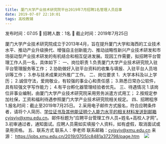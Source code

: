 ```yaml
---
title: 厦门大学产业技术研究院平台2019年7月招聘1名管理人员启事
date: 2019-07-07 22:10:01
tags: 高校教辅
---
```

发布时间：07.05   🌟   招聘人数：1名   🌈   截止时间：2019年7月25日
<!-- more -->
厦门大学产业技术研究院成立于2013年4月，旨在提升厦门大学和海西的工业技术水平、推动产业升级换代、增强自主创新能力、推动战略性新兴产业技术研发和市场驱动型产业技术研发的有机结合和相互促进发展。现因工作需要，拟招聘平台管理工作人员一名，具体如下：
一、岗位职责
1.负责厦门大学产业技术研究院入驻平台管理服务等工作；
2.协助做好入驻平台资料的收集与填报、入驻平台人员培训等工作；
3.参与技术成果对外推广工作。
二、岗位要求
1．大学本科及以上学历；
2.诚信守法，爱岗敬业，有较强的事业心和责任感；
3.熟悉日常办公软件，具有较强文字写作能力；
4.有平台孵化器管理经验者优先。
三、待遇情况
1.该岗位非事业编制，由厦门大学产业技术研究院采用劳务派遣方式用工；
2.按规定参加社保，工资和福利待遇参照厦门大学产业技术研究院相关规定。
四、招聘程序
1.报名时间：截止至2019年7月25日。
2.采用电子邮件方式报名，符合应聘条件者，请将个人简历、学位证书及其他能证明个人能力水平的相关材料发送到邮箱cyjsyjy@xmu.edu.cn。邮件标题为“应聘平台管理工作人员+姓名+高校人才网”。
3.初审通过者，通知面试。应聘人员需如实填报个人资料，如有虚假，取消面试或录用资格。
五、联系方式
联系人：李老师
联系邮箱：cyjsyjy@xmu.edu.cn
来源：
https://jobs.xmu.edu.cn/2019/0705/c8481a372798/page.htm
 
 ![](https://cdn.weiweiblog.cn/20181015134814.png)